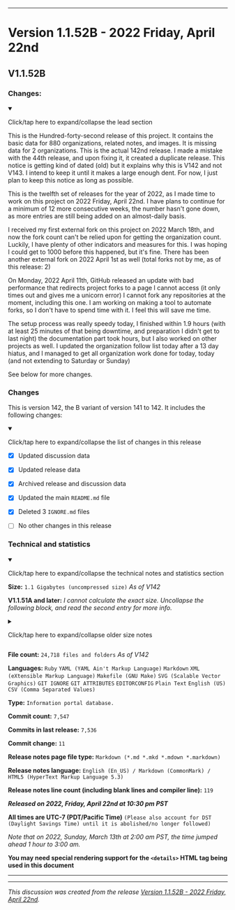 
***

# Version 1.1.52B - 2022 Friday, April 22nd

## V1.1.52B

### Changes:

<details open><summary><p lang="en">Click/tap here to expand/collapse the lead section</p></summary>

This is the Hundred-forty-second release of this project. It contains the basic data for 880 organizations, related notes, and images. It is missing data for 2 organizations. This is the actual 142nd release. I made a mistake with the 44th release, and upon fixing it, it created a duplicate release. This notice is getting kind of dated (old) but it explains why this is V142 and not V143. I intend to keep it until it makes a large enough dent. For now, I just plan to keep this notice as long as possible.

This is the twelfth set of releases for the year of 2022, as I made time to work on this project on 2022 Friday, April 22nd. I have plans to continue for a minimum of 12 more consecutive weeks, the number hasn't gone down, as more entries are still being added on an almost-daily basis.

I received my first external fork on this project on 2022 March 18th, and now the fork count can't be relied upon for getting the organization count. Luckily, I have plenty of other indicators and measures for this. I was hoping I could get to 1000 before this happened, but it's fine. There has been another external fork on 2022 April 1st as well (total forks not by me, as of this release: 2)

On Monday, 2022 April 11th, GitHub released an update with bad performance that redirects project forks to a page I cannot access (it only times out and gives me a unicorn error) I cannot fork any repositories at the moment, including this one. I am working on making a tool to automate forks, so I don't have to spend time with it. I feel this will save me time.

The setup process was really speedy today, I finished within 1.9 hours (with at least 25 minutes of that being downtime, and preparation I didn't get to last night) the documentation part took hours, but I also worked on other projects as well. I updated the organization follow list today after a 13 day hiatus, and I managed to get all organization work done for today, today (and not extending to Saturday or Sunday)

See below for more changes.

</details>

### Changes

This is version 142, the B variant of version 141 to 142. It includes the following changes:

<details open><summary><p>Click/tap here to expand/collapse the list of changes in this release</p></summary>

- [x] Updated discussion data

- [x] Updated release data

- [x] Archived release and discussion data

<!--
- [x] Updated security info
!-->

- [x] Updated the main `README.md` file

<!--
- [x] Updated the changelog, both in plain text and markdown formats
!-->

<!--
- [x] Maintenance updates to the `Follows` directory, for GitHub Organization follow data (the ability to follow organizations was added on 2022 March 21st)
!-->

<!--
- [x] Added the `ACRONYMS.md` file to list acronyms used on this project
!-->

- [x] Deleted 3 `IGNORE.md` files

<!--
- [x] Began adding support for 2022 data
!-->

<!--
- [x] Added data up to 2022 April 22nd (10 new organizations documented)
!-->

- [ ] No other changes in this release

<!--
- [x] Updated Git navigation data
!-->

</details>

### Technical and statistics

<details open><summary><p lang="en">Click/tap here to expand/collapse the technical notes and statistics section</p></summary>

**Size:** `1.1 Gigabytes (uncompressed size)` _As of V142_

**V1.1.51A and later:** _I cannot calculate the exact size. Uncollapse the following block, and read the second entry for more info._

<details><summary><p lang="en">Click/tap here to expand/collapse older size notes</p></summary>

1. _Why is this release so much larger? **(V1.1.48A)** A large image file (8.137 megabytes) was used more than 2 times, and there was a significant increase in documentation, along with other large image files, and clones of the changelog and security log._

2. _I can no longer document the exact size of the project **(V1.1.51A)** the project has exceeded 1000 Megabytes in size, and I can't cover the size down to the exact megabyte anymore, as I don't have any Linux software to do this yet._

</details>

**File count:** `24,718 files and folders` _As of V142_

**Languages:** `Ruby` `YAML (YAML Ain't Markup Language)` `Markdown` `XML (eXtensible Markup Language)` `Makefile (GNU Make)` `SVG (Scalable Vector Graphics)` `GIT IGNORE` `GIT ATTRIBUTES` `EDITORCONFIG` `Plain Text` `English (US)` `CSV (Comma Separated Values)`

**Type:** `Information portal database.`

**Commit count:** `7,547`

**Commits in last release:** `7,536`

**Commit change:** `11`

**Release notes page file type:** `Markdown (*.md *.mkd *.mdown *.markdown)`

**Release notes language:** `English (En_US) / Markdown (CommonMark) / HTML5 (HyperText Markup Language 5.3)`

**Release notes line count (including blank lines and compiler line):** `119`

***Released on 2022, Friday, April 22nd at 10:30 pm PST***

**All times are UTC-7 (PDT/Pacific Time)** `(Please also account for DST (Daylight Savings Time) until it is abolished/no longer followed)`

_Note that on 2022, Sunday, March 13th at 2:00 am PST, the time jumped ahead 1 hour to 3:00 am._

**You may need special rendering support for the `<details>` HTML tag being used in this document**

</details>

***


<hr /><em>This discussion was created from the release <a href='https://github.com/seanpm2001/GitHub_Organization_Info/releases/tag/V1.1.52B'>Version 1.1.52B - 2022 Friday, April 22nd</a>.</em>
